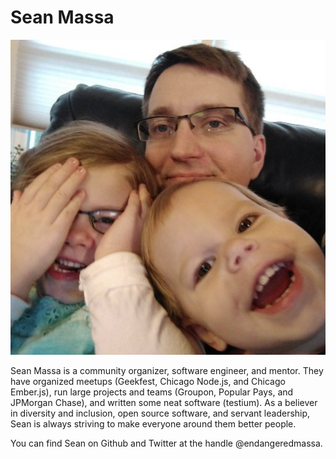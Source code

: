 # Sean Massa

![](./headshot-sean.jpg)

Sean Massa is a community organizer, software engineer, and mentor. They have organized meetups (Geekfest, Chicago Node.js, and Chicago Ember.js), run large projects and teams (Groupon, Popular Pays, and JPMorgan Chase), and written some neat software (testium). As a believer in diversity and inclusion, open source software, and servant leadership, Sean is always striving to make everyone around them better people.

You can find Sean on Github and Twitter at the handle @endangeredmassa.
